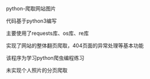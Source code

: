 python-爬取网站图片

代码基于python3编写

主要使用了requests库、os库、re库

实现了网站的整体翻页爬取，404页面的异常处理等基本功能

该程序为学习python爬虫编程练习

未实现个人照片的分页爬取
